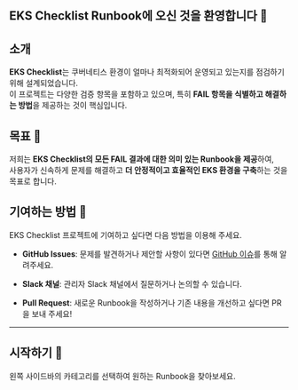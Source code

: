 ## EKS Checklist Runbook에 오신 것을 환영합니다 🚀

## 소개
**EKS Checklist**는 쿠버네티스 환경이 얼마나 최적화되어 운영되고 있는지를 점검하기 위해 설계되었습니다.  
이 프로젝트는 다양한 검증 항목을 포함하고 있으며, 특히 **FAIL 항목을 식별하고 해결하는 방법**을 제공하는 것이 핵심입니다.

## 목표 🎯
저희는 **EKS Checklist의 모든 FAIL 결과에 대한 의미 있는 Runbook을 제공**하여,  
사용자가 신속하게 문제를 해결하고 **더 안정적이고 효율적인 EKS 환경을 구축**하는 것을 목표로 합니다.

## 기여하는 방법 🤝
EKS Checklist 프로젝트에 기여하고 싶다면 다음 방법을 이용해 주세요.

- **GitHub Issues**: 문제를 발견하거나 제안할 사항이 있다면 [GitHub 이슈](링크)를 통해 알려주세요.

- **Slack 채널**: 관리자 Slack 채널에서 질문하거나 논의할 수 있습니다.

- **Pull Request**: 새로운 Runbook을 작성하거나 기존 내용을 개선하고 싶다면 PR을 보내 주세요!

---

## 시작하기 📖
왼쪽 사이드바의 카테고리를 선택하여 원하는 Runbook을 찾아보세요.

